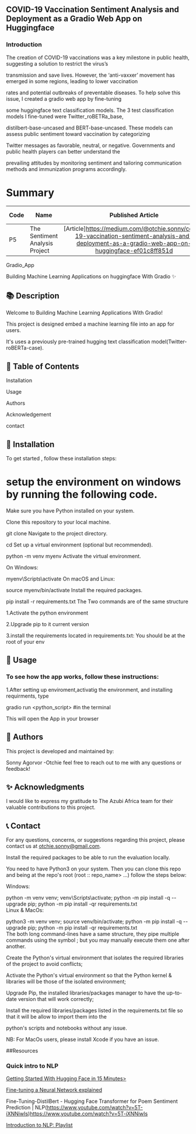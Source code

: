  ## COVID-19 Vaccination Sentiment Analysis and Deployment as a Gradio Web App on Huggingface
 
 ### Introduction
 
The creation of COVID-19 vaccinations was a key milestone in public health, suggesting a solution to restrict the virus’s

transmission and save lives. However, the ‘anti-vaxxer’ movement has emerged in some regions, leading to lower vaccination

rates and potential outbreaks of preventable diseases. To help solve this issue, I created a gradio web app by fine-tuning 

some huggingface text classification models. The 3 test classification models I fine-tuned were Twitter_roBETRa_base, 

distilbert-base-uncased and BERT-base-uncased. These models can assess public sentiment toward vaccination by categorizing 

Twitter messages as favorable, neutral, or negative. Governments and public health players can better understand the 

prevailing attitudes by monitoring sentiment and tailoring communication methods and immunization programs accordingly.



# Summary
| Code      | Name        | Published Article |  Deployed App |
|-----------|-------------|:-------------:|------:|
| P5|The Sentiment Analysis Project| [Article]https://medium.com/@otchie.sonny/covid-19-vaccination-sentiment-analysis-and-deployment-as-a-gradio-web-app-on-huggingface-ef01c8ff851d| [Deployed App](https://huggingface.co/spaces/Sonny4Sonnix/Covid_tweets_sentimental_analysis_app) |

Gradio_App

Building Machine Learning Applications on huggingface With Gradio ✨

## 📚 Description

Welcome to Building Machine Learning Applications With Gradio! 

This project is designed embed a machine learning file into an app for users.

It's uses a previously pre-trained hugging text classification model(Twitter-roBERTa-case).

## 📖 Table of Contents

Installation

Usage

Authors

Acknowledgement

contact

## 🔧 Installation

To get started , follow these installation steps:

# setup the environment on windows by running the following code.

Make sure you have Python installed on your system.

Clone this repository to your local machine.


git clone <repository-url>
Navigate to the project directory.


cd <project-directory>
Set up a virtual environment (optional but recommended).


python -m venv myenv
Activate the virtual environment.

On Windows:


myenv\Scripts\activate
On macOS and Linux:


source myenv/bin/activate
Install the required packages.


pip install -r requirements.txt
The Two commands are of the same structure 

1.Activate the python environment 

2.Upgrade pip to it current version 

3.install the requirements located in requirements.txt: You should be at the root of your env

## 🚀 Usage

### To see how the app works, follow these instructions: 

1.After setting up enviroment,activatig the environment, and installing requirments, type

gradio run <python_script> #in the terminal

This will open the App in your browser

## 👥 Authors
This project is developed and maintained by:

Sonny Agorvor -Otchie feel free to reach out to me with any questions or feedback!

## ✨ Acknowledgments

I would like to express my gratitude to The Azubi Africa team for their valuable contributions to this project.

## 📞 Contact
For any questions, concerns, or suggestions regarding this project, please contact us at otchie.sonny@gmail.com.



Install the required packages to be able to run the evaluation locally.

You need to have Python3 on your system. Then you can clone this repo and being at the repo's root (root :: repo_name> ...) follow the steps below:

Windows:

  python -m venv venv; venv\Scripts\activate; python -m pip install -q --upgrade pip; python -m pip install -qr requirements.txt  
Linux & MacOs:

  python3 -m venv venv; source venv/bin/activate; python -m pip install -q --upgrade pip; python -m pip install -qr requirements.txt  
The both long command-lines have a same structure, they pipe multiple commands using the symbol ; but you may manually execute them one after another.

Create the Python's virtual environment that isolates the required libraries of the project to avoid conflicts;

Activate the Python's virtual environment so that the Python kernel & libraries will be those of the isolated environment;

Upgrade Pip, the installed libraries/packages manager to have the up-to-date version that will work correctly;

Install the required libraries/packages listed in the requirements.txt file so that it will be allow to import them into the 

python's scripts and notebooks without any issue.

NB: For MacOs users, please install Xcode if you have an issue.

##Resources

### Quick intro to NLP

[Getting Started With Hugging Face in 15 Minutes>](https://www.youtube.com/watch?v=CMrHM8a3hqw)

[Fine-tuning a Neural Network explained](https://www.youtube.com/watch?v=QEaBAZQCtwE)

Fine-Tuning-DistilBert - Hugging Face Transformer for Poem Sentiment Prediction | NLP(https://www.youtube.com/watch?v=5T-iXNNiwIs)https://www.youtube.com/watch?v=5T-iXNNiwIs

[Introduction to NLP: Playlist](https://www.youtube.com/watch?v=zcW2HouIIQg)

[](https://www.youtube.com/watch?v=zcW2HouIIQg)

[](https://www.youtube.com/playlist?list=PLM8wYQRetTxCCURc1zaoxo9pTsoov3ipY)
